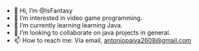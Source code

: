 - 👋 Hi, I’m @IsFantasy
- 👀 I’m interested in video game programming.
- 🌱 I’m currently learning learning Java.
- 💞️ I’m looking to collaborate on java projects in general.
- 📫 How to reach me: Via email, antoniopaiva2608@gmail.com
